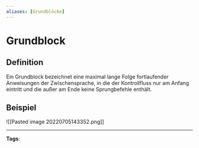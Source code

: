```yaml
---
aliases: [Grundblöcke]
---
```


# Grundblock

## Definition

Ein Grundblock bezeichnet eine maximal lange Folge fortlaufender Anweisungen der Zwischensprache, in die der Kontrollfluss nur am Anfang eintritt und die außer am Ende keine Sprungbefehle enthält.

## Beispiel

![[Pasted image 20220705143352.png]]

---

**Tags**:
